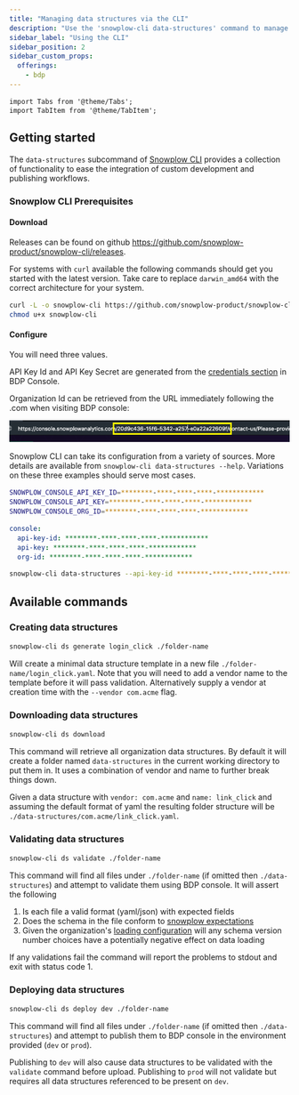 ```yaml
---
title: "Managing data structures via the CLI"
description: "Use the 'snowplow-cli data-structures' command to manage your data structures."
sidebar_label: "Using the CLI"
sidebar_position: 2
sidebar_custom_props:
  offerings:
    - bdp
---
```


```mdx-code-block
import Tabs from '@theme/Tabs';
import TabItem from '@theme/TabItem';
```

## Getting started

The `data-structures` subcommand of [Snowplow CLI](https://github.com/snowplow-product/snowplow-cli) provides a collection of functionality to ease the integration of custom development and publishing workflows.

### Snowplow CLI Prerequisites

#### Download

Releases can be found on github https://github.com/snowplow-product/snowplow-cli/releases.

For systems with `curl` available the following commands should get you started with the latest version. Take care to replace `darwin_amd64` with the correct architecture for your system.

```bash
curl -L -o snowplow-cli https://github.com/snowplow-product/snowplow-cli/releases/latest/download/snowplow-cli_darwin_amd64
chmod u+x snowplow-cli
```

#### Configure

You will need three values.

API Key Id and API Key Secret are generated from the [credentials section](https://console.snowplowanalytics.com/credentials) in BDP Console.

Organization Id can be retrieved from the URL immediately following the .com when visiting BDP console:

![](images/orgID.png)

Snowplow CLI can take its configuration from a variety of sources. More details are available from `snowplow-cli data-structures --help`. Variations on these three examples should serve most cases.

<Tabs groupId="config">
  <TabItem value="env" label="env variables" default>

  ```bash
  SNOWPLOW_CONSOLE_API_KEY_ID=********-****-****-****-************
  SNOWPLOW_CONSOLE_API_KEY=********-****-****-****-************
  SNOWPLOW_CONSOLE_ORG_ID=********-****-****-****-************
  ```

  </TabItem>
  <TabItem value="defaultconfig" label="$HOME/.config/snowplow/snowplow.yml" >

  ```yaml
  console:
    api-key-id: ********-****-****-****-************
    api-key: ********-****-****-****-************
    org-id: ********-****-****-****-************
  ```

  </TabItem>
  <TabItem value="args" label="inline arguments" >

  ```bash
  snowplow-cli data-structures --api-key-id ********-****-****-****-************ --api-key ********-****-****-****-************ --org-id ********-****-****-****-************
  ```

  </TabItem>
</Tabs>


## Available commands

### Creating data structures

```bash
snowplow-cli ds generate login_click ./folder-name

```

Will create a minimal data structure template in a new file `./folder-name/login_click.yaml`. Note that you will need to add a vendor name to the template before it will pass validation. Alternatively supply a vendor at creation time with the `--vendor com.acme` flag.


### Downloading data structures

```bash
snowplow-cli ds download 
```

This command will retrieve all organization data structures. By default it will create a folder named `data-structures` in the current working directory to put them in. It uses a combination of vendor and name to further break things down.

Given a data structure with `vendor: com.acme` and `name: link_click` and assuming the default format of yaml the resulting folder structure will be `./data-structures/com.acme/link_click.yaml`.


### Validating data structures

```bash
snowplow-cli ds validate ./folder-name
```

This command will find all files under `./folder-name` (if omitted then `./data-structures`) and attempt to validate them using BDP console. It will assert the following

1. Is each file a valid format (yaml/json) with expected fields
2. Does the schema in the file conform to [snowplow expectations](/docs/understanding-your-pipeline/schemas/#the-anatomy-of-a-schema)
3. Given the organization's [loading configuration](/docs/storing-querying/loading-process/) will any schema version number choices have a potentially negative effect on data loading

If any validations fail the command will report the problems to stdout and exit with status code 1.


### Deploying data structures

```bash
snowplow-cli ds deploy dev ./folder-name
```

This command will find all files under `./folder-name` (if omitted then `./data-structures`) and attempt to publish them to BDP console in the environment provided (`dev` or `prod`).

Publishing to `dev` will also cause data structures to be validated with the `validate` command before upload. Publishing to `prod` will not validate but requires all data structures referenced to be present on `dev`.



